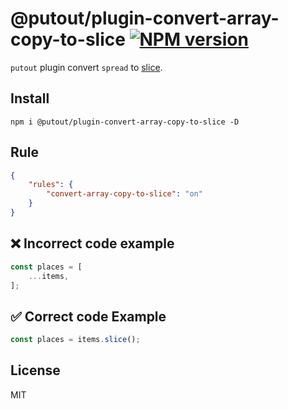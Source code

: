 # @putout/plugin-convert-array-copy-to-slice [![NPM version][NPMIMGURL]][NPMURL]

[NPMIMGURL]: https://img.shields.io/npm/v/@putout/plugin-convert-array-copy-to-slice.svg?style=flat&longCache=true
[NPMURL]: https://npmjs.org/package/@putout/plugin-convert-array-copy-to-slice"npm"

`putout` plugin convert `spread` to [slice](https://developer.mozilla.org/en-US/docs/Web/JavaScript/Reference/Global_Objects/Array/slice).

## Install

```
npm i @putout/plugin-convert-array-copy-to-slice -D
```

## Rule

```json
{
    "rules": {
        "convert-array-copy-to-slice": "on"
    }
}
```

## ❌ Incorrect code example

```js
const places = [
    ...items,
];
```

## ✅ Correct code Example

```js
const places = items.slice();
```

## License

MIT
